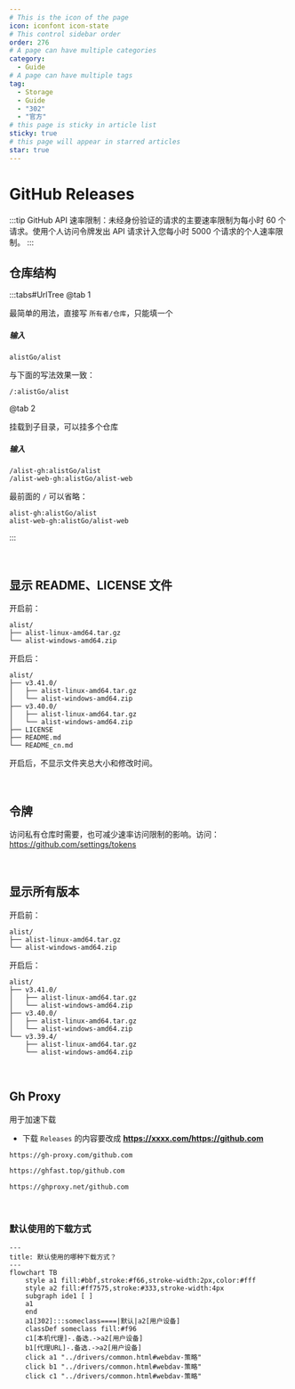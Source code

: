 ```yaml
---
# This is the icon of the page
icon: iconfont icon-state
# This control sidebar order
order: 276
# A page can have multiple categories
category:
  - Guide
# A page can have multiple tags
tag:
  - Storage
  - Guide
  - "302"
  - "官方"
# this page is sticky in article list
sticky: true
# this page will appear in starred articles
star: true
---
```

# GitHub Releases

:::tip
GitHub API 速率限制：未经身份验证的请求的主要速率限制为每小时 60 个请求。使用个人访问令牌发出 API 请求计入您每小时 5000 个请求的个人速率限制。
:::

## 仓库结构

:::tabs#UrlTree
@tab 1

最简单的用法，直接写 `所有者/仓库`，只能填一个

##### 输入

``` 
alistGo/alist
```

与下面的写法效果一致：
``` 
/:alistGo/alist
```

@tab 2

挂载到子目录，可以挂多个仓库

##### 输入

``` 
/alist-gh:alistGo/alist
/alist-web-gh:alistGo/alist-web
```

最前面的 `/` 可以省略：

``` 
alist-gh:alistGo/alist
alist-web-gh:alistGo/alist-web
```

:::

<br/>



## 显示 README、LICENSE 文件

开启前：
```
alist/
├── alist-linux-amd64.tar.gz
└── alist-windows-amd64.zip
```

开启后：
```
alist/
├── v3.41.0/
│   ├── alist-linux-amd64.tar.gz
│   └── alist-windows-amd64.zip
├── v3.40.0/
│   ├── alist-linux-amd64.tar.gz
│   └── alist-windows-amd64.zip
├── LICENSE
├── README.md
└── README_cn.md
```

开启后，不显示文件夹总大小和修改时间。

<br/>



## 令牌

访问私有仓库时需要，也可减少速率访问限制的影响。访问：<https://github.com/settings/tokens>

<br/>



## 显示所有版本

开启前：
```
alist/
├── alist-linux-amd64.tar.gz
└── alist-windows-amd64.zip
```

开启后：
```
alist/
├── v3.41.0/
│   ├── alist-linux-amd64.tar.gz
│   └── alist-windows-amd64.zip
├── v3.40.0/
│   ├── alist-linux-amd64.tar.gz
│   └── alist-windows-amd64.zip
└── v3.39.4/
    ├── alist-linux-amd64.tar.gz
    └── alist-windows-amd64.zip
```

<br/>



## **Gh Proxy**

用于加速下载

- 下载 `Releases` 的内容要改成 **https://xxxx.com/https://github.com**

```bash title="一键复制"
https://gh-proxy.com/github.com
```

```bash title="一键复制"
https://ghfast.top/github.com
```

```bash title="一键复制"
https://ghproxy.net/github.com
```



<br/>

### **默认使用的下载方式**

```mermaid
---
title: 默认使用的哪种下载方式？
---
flowchart TB
    style a1 fill:#bbf,stroke:#f66,stroke-width:2px,color:#fff
    style a2 fill:#ff7575,stroke:#333,stroke-width:4px
    subgraph ide1 [ ]
    a1
    end
    a1[302]:::someclass====|默认|a2[用户设备]
    classDef someclass fill:#f96
    c1[本机代理]-.备选.->a2[用户设备]
    b1[代理URL]-.备选.->a2[用户设备]
    click a1 "../drivers/common.html#webdav-策略"
    click b1 "../drivers/common.html#webdav-策略"
    click c1 "../drivers/common.html#webdav-策略"
```

